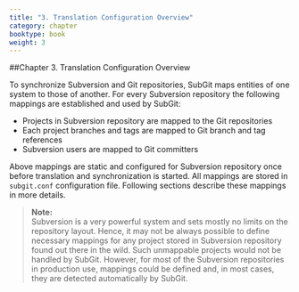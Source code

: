 ```yaml
---
title: "3. Translation Configuration Overview"
category: chapter
booktype: book
weight: 3
---
```

##Chapter 3. Translation Configuration Overview

To synchronize Subversion and Git repositories, SubGit maps entities of one system to those of another. For every Subversion repository the following mappings are established and used by SubGit:

+ Projects in Subversion repository are mapped to the Git repositories
+ Each project branches and tags are mapped to Git branch and tag references
+ Subversion users are mapped to Git committers

Above mappings are static and configured for Subversion repository once before translation and synchronization is started. All mappings are stored in `subgit.conf` configuration file. Following sections describe these mappings in more details.

> **Note:**<br>
> Subversion is a very powerful system and sets mostly no limits on the repository layout. Hence, it may not be always possible to define necessary mappings for any project stored in Subversion repository found out there in the wild. Such unmappable projects would not be handled by SubGit. However, for most of the Subversion repositories in production use, mappings could be defined and, in most cases, they are detected automatically by SubGit.